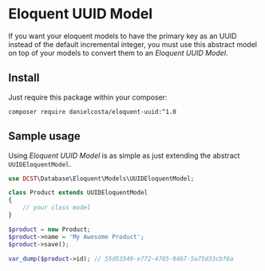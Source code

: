 # Eloquent UUID Model

If you want your eloquent models to have the primary key as an UUID instead of the default incremental integer, you must use this abstract model on top of your models to convert them to an *Eloquent UUID Model*.

## Install

Just require this package within your composer:

    composer require danielcosta/eloquent-uuid:^1.0

## Sample usage

Using *Eloquent UUID Model* is as simple as just extending the abstract `UUIDEloquentModel`.

```php
use DCST\Database\Eloquent\Models\UUIDEloquentModel;

class Product extends UUIDEloquentModel
{
    // your class model
}

$product = new Product;
$product->name = 'My Awesome Product';
$product->save();

var_dump($product->id); // 55d53549-e772-4765-9467-5a75d33cbf6a
```
